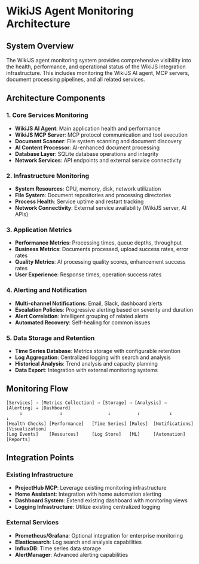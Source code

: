 # WikiJS Agent Monitoring Architecture

## System Overview

The WikiJS agent monitoring system provides comprehensive visibility into the health, performance, and operational status of the WikiJS integration infrastructure. This includes monitoring the WikiJS AI agent, MCP servers, document processing pipelines, and all related services.

## Architecture Components

### 1. Core Services Monitoring
- **WikiJS AI Agent**: Main application health and performance
- **WikiJS MCP Server**: MCP protocol communication and tool execution
- **Document Scanner**: File system scanning and document discovery
- **AI Content Processor**: AI-enhanced document processing
- **Database Layer**: SQLite database operations and integrity
- **Network Services**: API endpoints and external service connectivity

### 2. Infrastructure Monitoring
- **System Resources**: CPU, memory, disk, network utilization
- **File System**: Document repositories and processing directories
- **Process Health**: Service uptime and restart tracking
- **Network Connectivity**: External service availability (WikiJS server, AI APIs)

### 3. Application Metrics
- **Performance Metrics**: Processing times, queue depths, throughput
- **Business Metrics**: Documents processed, upload success rates, error rates
- **Quality Metrics**: AI processing quality scores, enhancement success rates
- **User Experience**: Response times, operation success rates

### 4. Alerting and Notification
- **Multi-channel Notifications**: Email, Slack, dashboard alerts
- **Escalation Policies**: Progressive alerting based on severity and duration
- **Alert Correlation**: Intelligent grouping of related alerts
- **Automated Recovery**: Self-healing for common issues

### 5. Data Storage and Retention
- **Time Series Database**: Metrics storage with configurable retention
- **Log Aggregation**: Centralized logging with search and analysis
- **Historical Analysis**: Trend analysis and capacity planning
- **Data Export**: Integration with external monitoring systems

## Monitoring Flow

```
[Services] → [Metrics Collection] → [Storage] → [Analysis] → [Alerting] → [Dashboard]
     ↓              ↓                 ↓          ↓           ↓             ↓
[Health Checks] [Performance]   [Time Series] [Rules]  [Notifications] [Visualization]
[Log Events]    [Resources]     [Log Store]   [ML]     [Automation]    [Reports]
```

## Integration Points

### Existing Infrastructure
- **ProjectHub MCP**: Leverage existing monitoring infrastructure
- **Home Assistant**: Integration with home automation alerting
- **Dashboard System**: Extend existing dashboard with monitoring views
- **Logging Infrastructure**: Utilize existing centralized logging

### External Services
- **Prometheus/Grafana**: Optional integration for enterprise monitoring
- **Elasticsearch**: Log search and analysis capabilities
- **InfluxDB**: Time series data storage
- **AlertManager**: Advanced alerting capabilities